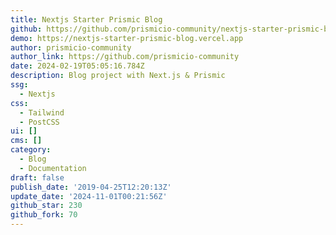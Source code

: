 ```yaml
---
title: Nextjs Starter Prismic Blog
github: https://github.com/prismicio-community/nextjs-starter-prismic-blog
demo: https://nextjs-starter-prismic-blog.vercel.app
author: prismicio-community
author_link: https://github.com/prismicio-community
date: 2024-02-19T05:05:16.784Z
description: Blog project with Next.js & Prismic
ssg:
  - Nextjs
css:
  - Tailwind
  - PostCSS
ui: []
cms: []
category:
  - Blog
  - Documentation
draft: false
publish_date: '2019-04-25T12:20:13Z'
update_date: '2024-11-01T00:21:56Z'
github_star: 230
github_fork: 70
---
```

